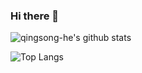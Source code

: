 ### Hi there 👋

![qingsong-he's github stats](https://github-readme-stats.vercel.app/api?username=qingsong-he&show_icons=true&hide_title=true&card_width=450)

![Top Langs](https://github-readme-stats.vercel.app/api/top-langs/?username=qingsong-he&layout=compact&hide_title=true&card_width=450)

<!--
**qingsong-he/qingsong-he** is a ✨ _special_ ✨ repository because its `README.md` (this file) appears on your GitHub profile.

Here are some ideas to get you started:

- 🔭 I’m currently working on ...
- 🌱 I’m currently learning ...
- 👯 I’m looking to collaborate on ...
- 🤔 I’m looking for help with ...
- 💬 Ask me about ...
- 📫 How to reach me: ...
- 😄 Pronouns: ...
- ⚡ Fun fact: ...
-->
